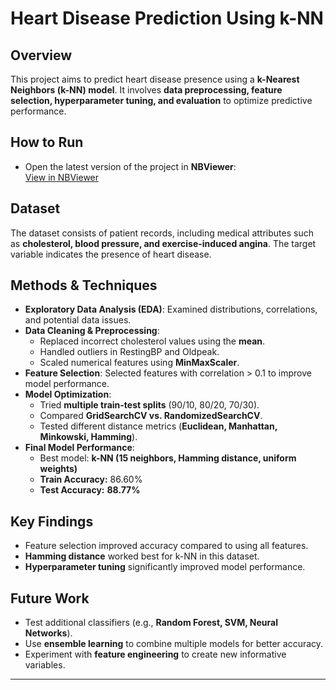 # Heart Disease Prediction Using k-NN  

## Overview  
This project aims to predict heart disease presence using a **k-Nearest Neighbors (k-NN) model**. It involves **data preprocessing, feature selection, hyperparameter tuning, and evaluation** to optimize predictive performance.  

## How to Run  
- Open the latest version of the project in **NBViewer**:  
  [View in NBViewer](https://nbviewer.org/github/dimitar-m/predicting-heart-disease/blob/master/predicting-heart-disease-v1.3.ipynb)  

## Dataset  
The dataset consists of patient records, including medical attributes such as **cholesterol, blood pressure, and exercise-induced angina**. The target variable indicates the presence of heart disease.  

## Methods & Techniques  
- **Exploratory Data Analysis (EDA)**: Examined distributions, correlations, and potential data issues.  
- **Data Cleaning & Preprocessing**:  
  - Replaced incorrect cholesterol values using the **mean**.  
  - Handled outliers in RestingBP and Oldpeak.  
  - Scaled numerical features using **MinMaxScaler**.  
- **Feature Selection**: Selected features with correlation > 0.1 to improve model performance.  
- **Model Optimization**:  
  - Tried **multiple train-test splits** (90/10, 80/20, 70/30).  
  - Compared **GridSearchCV vs. RandomizedSearchCV**.  
  - Tested different distance metrics (**Euclidean, Manhattan, Minkowski, Hamming**).  
- **Final Model Performance**:  
  - Best model: **k-NN (15 neighbors, Hamming distance, uniform weights)**  
  - **Train Accuracy:** 86.60%  
  - **Test Accuracy:** **88.77%**  

## Key Findings  
- Feature selection improved accuracy compared to using all features.  
- **Hamming distance** worked best for k-NN in this dataset.  
- **Hyperparameter tuning** significantly improved model performance.  

## Future Work  
- Test additional classifiers (e.g., **Random Forest, SVM, Neural Networks**).  
- Use **ensemble learning** to combine multiple models for better accuracy.  
- Experiment with **feature engineering** to create new informative variables.  

---
